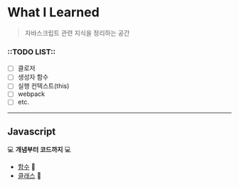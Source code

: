 # What I Learned
> 자바스크립트 관련 지식을 정리하는 공간

### ::TODO LIST::
- [ ] 클로저
- [ ] 생성자 함수
- [ ] 실행 컨텍스트(this)
- [ ] webpack
- [ ] etc.
---
## Javascript
💻 **개념부터 코드까지** 💻
-  [함수](./content/함수) 📝 
-  [클래스](./content/클래스) 📝
